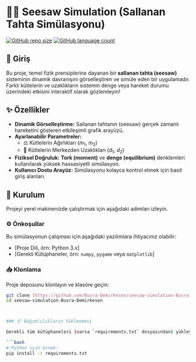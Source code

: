 # 🤸‍♂️ Seesaw Simulation (Sallanan Tahta Simülasyonu)

[![GitHub repo size](https://img.shields.io/github/repo-size/Busra-Demirkesen/seesaw-simulation-Busra-Demirkesen.git)](https://github.com/Busra-Demirkesen/seesaw-simulation-Busra-Demirkesen.git)
[![GitHub language count](https://img.shields.io/github/languages/count/Busra-Demirkesen/seesaw-simulation-Busra-Demirkesen.git)](https://github.com/Busra-Demirkesen/seesaw-simulation-Busra-Demirkesen.git)

## 🌟 Giriş

Bu proje, temel fizik prensiplerine dayanan bir **sallanan tahta (seesaw)** sisteminin dinamik davranışını görselleştiren ve simüle eden bir uygulamadır. Farklı kütlelerin ve uzaklıkların sistemin denge veya hareket durumu üzerindeki etkisini interaktif olarak gözlemleyin!

## ✨ Özellikler

* **Dinamik Görselleştirme:** Sallanan tahtanın (seesaw) gerçek zamanlı hareketini gösteren etkileşimli grafik arayüzü.
* **Ayarlanabilir Parametreler:**
    * ⚖️ Kütlelerin Ağırlıkları ($m_1$, $m_2$)
    * 📏 Kütlelerin Merkezden Uzaklıkları ($d_1$, $d_2$)
* **Fiziksel Doğruluk:** **Tork (moment)** ve **denge (equilibrium)** denklemleri kullanılarak yüksek hassasiyetli simülasyon.
* **Kullanıcı Dostu Arayüz:** Simülasyonu kolayca kontrol etmek için basit giriş alanları.

## 🚀 Kurulum

Projeyi yerel makinenizde çalıştırmak için aşağıdaki adımları izleyin.

### ⚙️ Önkoşullar

Bu simülasyonun çalışması için aşağıdaki yazılımlara ihtiyacınız olabilir:

* [Proje Dili, örn: Python 3.x]
* [Gerekli Kütüphaneler, örn: `numpy`, `pygame` veya `matplotlib`]

### 📥 Klonlama

Proje deposunu klonlayın ve klasöre geçin:

```bash
git clone [https://github.com/Busra-Demirkesen/seesaw-simulation-Busra-Demirkesen.git](https://github.com/Busra-Demirkesen/seesaw-simulation-Busra-Demirkesen.git)
cd seesaw-simulation-Busra-Demirkesen



### 📦 Bağımlılıkların Yüklenmesi

Gerekli tüm kütüphaneleri (varsa `requirements.txt` dosyasından) yükleyin:

```bash
# Python için örnek:
pip install -r requirements.txt



